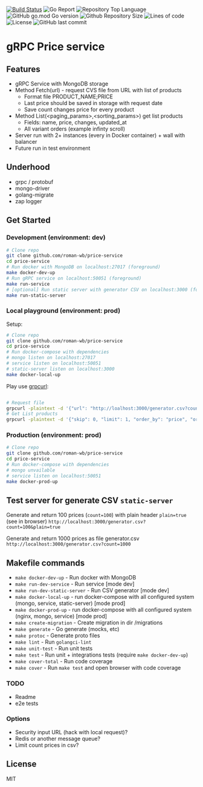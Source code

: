 [![Build Status](https://www.travis-ci.com/roman-wb/price-service.svg?branch=master)](https://www.travis-ci.com/roman-wb/price-service)
![Go Report](https://goreportcard.com/badge/github.com/roman-wb/price-service)
![Repository Top Language](https://img.shields.io/github/languages/top/roman-wb/price-service)
![GitHub go.mod Go version](https://img.shields.io/github/go-mod/go-version/roman-wb/price-service)
![Github Repository Size](https://img.shields.io/github/repo-size/roman-wb/price-service)
![Lines of code](https://img.shields.io/tokei/lines/github/roman-wb/prices-service)
![License](https://img.shields.io/badge/license-MIT-green)
![GitHub last commit](https://img.shields.io/github/last-commit/roman-wb/price-service)

# gRPC Price service

## Features

- gRPC Service with MongoDB storage
- Method Fetch(url) - request CVS file from URL with list of products
  - Format file PRODUCT_NAME;PRICE
  - Last price should be saved in storage with request date
  - Save count changes price for every product
- Method List(<paging_params>,<sorting_params>) get list products
  - Fields: name, price, changes, updated_at
  - All variant orders (example infinty scroll)
- Server run with 2+ instances (every in Docker container) + wall with balancer
- Future run in test environment

## Underhood

- grpc / protobuf
- mongo-driver
- golang-migrate
- zap logger

## Get Started

### Development (environment: dev)

```bash
# Clone repo
git clone github.com/roman-wb/price-service
cd price-service
# Run docker with MongoDB on localhost:27017 (foreground)
make docker-dev-up
# Run gRPC service on localhost:50051 (foreground)
make run-service
# [optional] Run static server with generator CSV on localhost:3000 (foreground)
make run-static-server
```

### Local playground (environment: prod)

Setup:

```bash
# Clone repo
git clone github.com/roman-wb/price-service
cd price-service
# Run docker-compose with dependencies
# mongo listen on localhost:27017
# service listen on localhost:50051
# static-server listen on localhost:3000
make docker-local-up
```

Play use [grpcurl](https://github.com/fullstorydev/grpcurl):

```bash

# Request file
grpcurl -plaintext -d '{"url": "http://loalhost:3000/generator.csv?count=100"}' localhost:50051 proto.Price/Fetch
# Get List products
grpcurl -plaintext -d '{"skip": 0, "limit": 1, "order_by": "price", "order_type": -1}' localhost:50051 proto.Price/List
```

### Production (environment: prod)

```bash
# Clone repo
git clone github.com/roman-wb/price-service
cd price-service
# Run docker-compose with dependencies
# mongo unvailable
# service listen on localhost:50051
make docker-prod-up
```

## Test server for generate CSV `static-server`

Generate and return 100 prices (`count=100`) with plain header `plain=true` (see in browser)
`http://localhost:3000/generator.csv?count=100&plain=true`

Generate and return 1000 prices as file generator.csv
`http://localhost:3000/generator.csv?count=1000`

## Makefile commands

- `make docker-dev-up` - Run docker with MongoDB
- `make run-dev-service` - Run service [mode dev]
- `make run-dev-static-server` - Run CSV generator [mode dev]
- `make docker-local-up` - run docker-compose with all configured system (mongo, service, static-server) [mode prod]
- `make docker-prod-up` - run docker-compose with all configured system (nginx, mongo, service) [mode prod]
- `make create-migration` - Create migration in dir /migrations
- `make generate` - Go generate (mocks, etc)
- `make protoc` - Generate proto files
- `make lint` - Run `golangci-lint`
- `make unit-test` - Run unit tests
- `make test` - Run unit + integrations tests (require `make docker-dev-up`)
- `make cover-total` - Run code coverage
- `make cover` - Run `make test` and open browser with code coverage

### TODO

- Readme
- e2e tests

### Options

- Security input URL (hack with local request)?
- Redis or another message queue?
- Limit count prices in csv?

## License

MIT

